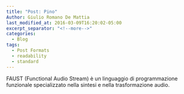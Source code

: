 ```yaml
---
title: "Post: Pino"
Author: Giulio Romano De Mattia
last_modified_at: 2016-03-09T16:20:02-05:00
excerpt_separator: "<!--more-->"
categories:
  - Blog
tags:
  - Post Formats
  - readability
  - standard
---
```


FAUST (Functional Audio Stream) è un linguaggio di programmazione funzionale specializzato nella sintesi e nella trasformazione audio.
